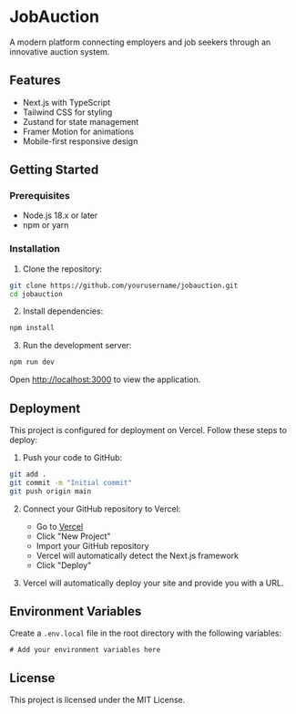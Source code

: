 # JobAuction

A modern platform connecting employers and job seekers through an innovative auction system.

## Features

- Next.js with TypeScript
- Tailwind CSS for styling
- Zustand for state management
- Framer Motion for animations
- Mobile-first responsive design

## Getting Started

### Prerequisites

- Node.js 18.x or later
- npm or yarn

### Installation

1. Clone the repository:
```bash
git clone https://github.com/yourusername/jobauction.git
cd jobauction
```

2. Install dependencies:
```bash
npm install
```

3. Run the development server:
```bash
npm run dev
```

Open [http://localhost:3000](http://localhost:3000) to view the application.

## Deployment

This project is configured for deployment on Vercel. Follow these steps to deploy:

1. Push your code to GitHub:
```bash
git add .
git commit -m "Initial commit"
git push origin main
```

2. Connect your GitHub repository to Vercel:
   - Go to [Vercel](https://vercel.com)
   - Click "New Project"
   - Import your GitHub repository
   - Vercel will automatically detect the Next.js framework
   - Click "Deploy"

3. Vercel will automatically deploy your site and provide you with a URL.

## Environment Variables

Create a `.env.local` file in the root directory with the following variables:

```env
# Add your environment variables here
```

## License

This project is licensed under the MIT License.
